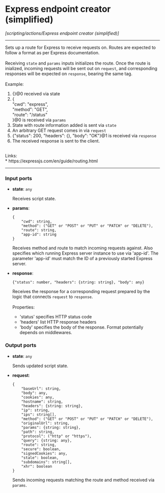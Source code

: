 # Express endpoint creator (simplified)

_[scripting/actions/Express endpoint creator (simplified)]_

---

Sets up a route for Express to receive requests on. Routes are expected to follow a format as per Express documentation.<br>
<br>
Receiving `state` and `params` inputs initializes the route. Once the route is inialized, incoming requests will be sent out on `request`, and corresponding responses will be expected on `response`, bearing the same tag.<br>
<br>
Example:<br>
1. {}@0 received via state<br>
2. {<br>
  "cwd": "express",<br>
  "method": "GET",<br>
  "route": "/status"<br>
}@0 is received via `params`<br>
3. State with route information added is sent via `state`<br>
4. An arbitrary GET request comes in via `request`<br>
5. {"status": 200, "headers": {}, "body": "OK"}@1 is received via `response`<br>
6. The received response is sent to the client.<br>
<br>
Links:<br>
* https://expressjs.com/en/guide/routing.html<br>

---

### Input ports

* __state__: ` any `

    Receives script state.<br>


* __params__: 
    ```
    {
        "cwd": string,
        "method": ("GET" or "POST" or "PUT" or "PATCH" or "DELETE"),
        "route": string,
        "app-id": string
    }
    ```

    Receives method and route to match incoming requests against. Also specifies which running Express server instance to use via 'app-id'. The parameter 'app-id' must match the ID of a previously started Express server.<br>


* __response__: 
    ```
    {"status": number, "headers": {string: string}, "body": any}
    ```

    Receives the response for a corresponding request prepared by the logic that connects `request` to `response`.<br>
    <br>
    Properties:<br>
    * 'status' specifies HTTP status code<br>
    * 'headers' list HTTP response headers<br>
    * 'body' specifies the body of the response. Format potentially depends on middlewares.<br>

### Output ports

* __state__: ` any `

    Sends updated script state.<br>


* __request__: 
    ```
    {
        "baseUrl": string,
        "body": any,
        "cookies": any,
        "hostname": string,
        "headers": {string: string},
        "ip": string,
        "ips": string[],
        "method": ("GET" or "POST" or "PUT" or "PATCH" or "DELETE"),
        "originalUrl": string,
        "params": {string: string},
        "path": string,
        "protocol": ("http" or "https"),
        "query": {string: any},
        "route": string,
        "secure": boolean,
        "signedCookies": any,
        "stale": boolean,
        "subdomains": string[],
        "xhr": boolean
    }
    ```

    Sends incoming requests matching the route and method received via `params`.<br>

